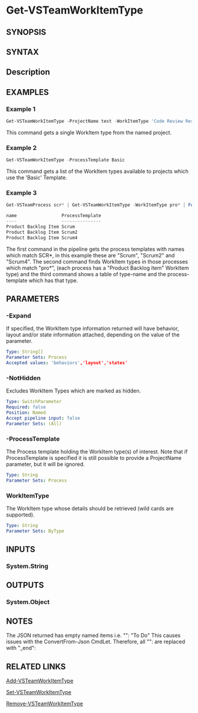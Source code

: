 <!-- #include "./common/header.md" -->

# Get-VSTeamWorkItemType

## SYNOPSIS

<!-- #include "./synopsis/Get-VSTeamWorkItemType.md" -->

## SYNTAX

## Description

<!-- #include "./synopsis/Get-VSTeamWorkItemType.md" -->

## EXAMPLES

### Example 1

```powershell
Get-VSTeamWorkItemType -ProjectName test -WorkItemType 'Code Review Response'
```

This command gets a single WorkItem type from the named project.

### Example 2

```powershell
Get-VSTeamWorkItemType -ProcessTemplate Basic
```

This command gets a list of the WorkItem types available to projects which use the 'Basic' Template.

### Example 3

```powershell
Get-VSTeamProcess scr* | Get-VSTeamWorkItemType -WorkItemType pro* | Format-Table name,processTemplate

name                 ProcessTemplate
----                 ---------------
Product Backlog Item Scrum
Product Backlog Item Scrum2
Product Backlog Item Scrum4
```

The first command in the pipeline gets the process templates with names which match SCR*, in this example
these are "Scrum", "Scrum2" and "Scrum4". The second command finds WorkItem types in those processes
which match "pro*", (each process has a "Product Backlog item" WorkItem type) and the third command
shows a table of type-name and the process-template which has that type.

## PARAMETERS

### -Expand

If specified, the WorkItem type information returned will have behavior, layout and/or state information attached, depending on the value of the parameter.

```yaml
Type: String[]
Parameter Sets: Process
Accepted values: 'behaviors','layout','states'
```

### -NotHidden

Excludes WorkItem Types which are marked as hidden.

```yaml
Type: SwitchParameter
Required: false
Position: Named
Accept pipeline input: false
Parameter Sets: (All)
```

<!-- #include "./params/projectName.md" -->

### -ProcessTemplate

The Process template holding the WorkItem type(s) of interest.
Note that if ProcessTemplate is specified it is still possible to provide a ProjectName parameter, but it will be ignored.

```yaml
Type: String
Parameter Sets: Process
```

### WorkItemType

The WorkItem type whose details should be retrieved (wild cards are supported).

```yaml
Type: String
Parameter Sets: ByType
```

## INPUTS

### System.String

## OUTPUTS

### System.Object

## NOTES

The JSON returned has empty named items i.e.
"": "To Do"
This causes issues with the ConvertFrom-Json CmdLet. Therefore, all "": are replaced with "_end":

## RELATED LINKS

[Add-VSTeamWorkItemType](Add-VSTeamWorkItemType.md)

[Set-VSTeamWorkItemType](Set-VSTeamWorkItemType.md)

[Remove-VSTeamWorkItemType](Remove-VSTeamWorkItemType.md)
